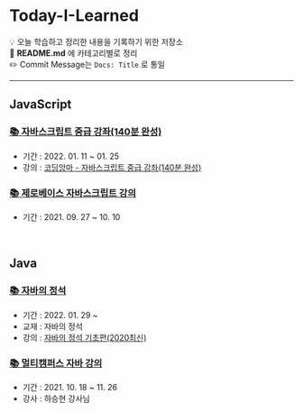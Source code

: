 # Today-I-Learned
💡 오늘 학습하고 정리한 내용을 기록하기 위한 저장소 <br>
💬 **README.md** 에 카테고리별로 정리 <br>
✏️ Commit Message는 `Docs: Title` 로 통일

<hr>

## JavaScript
### <a href="">📚 자바스크립트 중급 강좌(140분 완성)</a>
- 기간 : 2022. 01. 11 ~ 01. 25
- 강의 : <a href="https://youtu.be/4_WLS9Lj6n4">코딩앙마 - 자바스크립트 중급 강좌(140분 완성)</a>

### <a href="https://github.com/dev-ku/FrontEnd/tree/main/JavaScript">📚 제로베이스 자바스크립트 강의</a>
- 기간 : 2021. 09. 27 ~ 10. 10



<br>

## Java
### <a href="">📚 자바의 정석</a>
- 기간 : 2022. 01. 29 ~
- 교재 : 자바의 정석
- 강의 : <a href="https://youtube.com/playlist?list=PLW2UjW795-f6xWA2_MUhEVgPauhGl3xIp">자바의 정석 기초편(2020최신)</a>

### <a href="https://github.com/dev-ku/Java/tree/main/Multicampus/01.%20Java#%EF%B8%8F-01-java%EA%B8%B0%EC%B4%88-%EC%A0%95%EB%A6%AC">📚 멀티캠퍼스 자바 강의</a>
- 기간 : 2021. 10. 18 ~ 11. 26
- 강사 : 하승현 강사님





